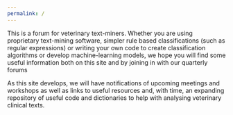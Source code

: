 ```yaml
---
permalink: /
---
```

This is a forum for veterinary text-miners. Whether you are using proprietary text-mining software, simpler rule based classifications (such as regular expressions) or writing your own code to create classification algorithms or develop machine-learning models, we hope you will find some useful information both on this site and by joining in with our quarterly forums

As this site develops, we will have notifications of upcoming meetings and workshops as well as links to useful resources and, with time, an expanding repository of useful code and dictionaries to help with analysing veterinary clinical texts.

